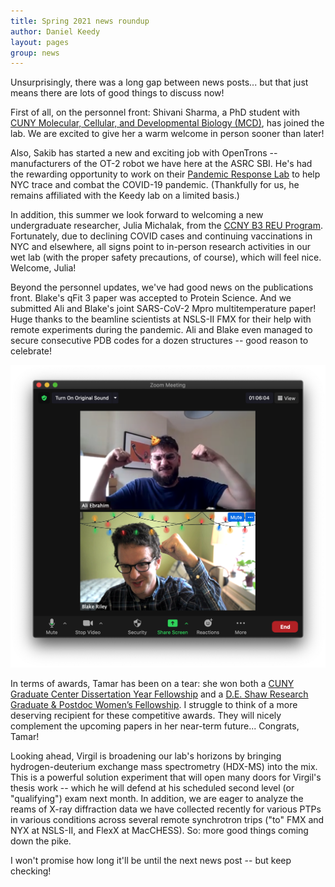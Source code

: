 ```yaml
---
title: Spring 2021 news roundup
author: Daniel Keedy
layout: pages
group: news
---
```


Unsurprisingly, there was a long gap between news posts... but that just means there are lots of good things to discuss now!

First of all, on the personnel front: Shivani Sharma, a PhD student with [CUNY Molecular, Cellular, and Developmental Biology (MCD)](https://www.gc.cuny.edu/Page-Elements/Academics-Research-Centers-Initiatives/Doctoral-Programs/Biology/Subprograms/Molecular,-Cellular,-and-Developmental-Biology), has joined the lab.  We are excited to give her a warm welcome in person sooner than later!

Also, Sakib has started a new and exciting job with OpenTrons -- manufacturers of the OT-2 robot we have here at the ASRC SBI.  He's had the rewarding opportunity to work on their [Pandemic Response Lab](https://pandemicresponselab.com/) to help NYC trace and combat the COVID-19 pandemic.  (Thankfully for us, he remains affiliated with the Keedy lab on a limited basis.)

In addition, this summer we look forward to welcoming a new undergraduate researcher, Julia Michalak, from the [CCNY B3 REU Program](https://www.b3-reu.ccny.cuny.edu/).  Fortunately, due to declining COVID cases and continuing vaccinations in NYC and elsewhere, all signs point to in-person research activities in our wet lab (with the proper safety precautions, of course), which will feel nice.  Welcome, Julia!

Beyond the personnel updates, we've had good news on the publications front.  Blake's qFit 3 paper was accepted to Protein Science.  And we submitted Ali and Blake's joint SARS-CoV-2 Mpro multitemperature paper!  Huge thanks to the beamline scientists at NSLS-II FMX for their help with remote experiments during the pandemic.  Ali and Blake even managed to secure consecutive PDB codes for a dozen structures -- good reason to celebrate!

<span class="image fit"><img src="/images/posts/Ali-Blake_12_consec_PDBIDS_Mpro.png" title="Achievement unlocked: 12 consecutive PDB IDs!" class="img-responsive"></span>

In terms of awards, Tamar has been on a tear: she won both a [CUNY Graduate Center Dissertation Year Fellowship](https://www.gc.cuny.edu/News/All-News/Detail?id=59532) and a [D.E. Shaw Research Graduate & Postdoc Women’s Fellowship](https://www.deshawresearch.com/womensfellowship/).  I struggle to think of a more deserving recipient for these competitive awards.  They will nicely complement the upcoming papers in her near-term future...  Congrats, Tamar!

Looking ahead, Virgil is broadening our lab's horizons by bringing hydrogen-deuterium exchange mass spectrometry (HDX-MS) into the mix.  This is a powerful solution experiment that will open many doors for Virgil's thesis work -- which he will defend at his scheduled second level (or "qualifying") exam next month.  In addition, we are eager to analyze the reams of X-ray diffraction data we have collected recently for various PTPs in various conditions across several remote synchrotron trips ("to" FMX and NYX at NSLS-II, and FlexX at MacCHESS).  So: more good things coming down the pike.

I won't promise how long it'll be until the next news post -- but keep checking!
